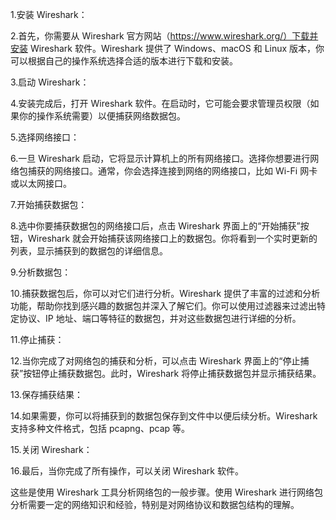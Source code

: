 [](https://github.com/Uohuynix/Tasks/blob/e18a9dd8d43f33f34142b229c60f26f0c908d082/%E9%98%B6%E6%AE%B5%E4%B8%83/IMG20240216140923.jpg)

1.安装 Wireshark：


2.首先，你需要从 Wireshark 官方网站（https://www.wireshark.org/）下载并安装 Wireshark 软件。Wireshark 提供了 Windows、macOS 和 Linux 版本，你可以根据自己的操作系统选择合适的版本进行下载和安装。


3.启动 Wireshark：


4.安装完成后，打开 Wireshark 软件。在启动时，它可能会要求管理员权限（如果你的操作系统需要）以便捕获网络数据包。


5.选择网络接口：


6.一旦 Wireshark 启动，它将显示计算机上的所有网络接口。选择你想要进行网络包捕获的网络接口。通常，你会选择连接到网络的网络接口，比如 Wi-Fi 网卡或以太网接口。


7.开始捕获数据包：


8.选中你要捕获数据包的网络接口后，点击 Wireshark 界面上的“开始捕获”按钮，Wireshark 就会开始捕获该网络接口上的数据包。你将看到一个实时更新的列表，显示捕获到的数据包的详细信息。


9.分析数据包：


10.捕获数据包后，你可以对它们进行分析。Wireshark 提供了丰富的过滤和分析功能，帮助你找到感兴趣的数据包并深入了解它们。你可以使用过滤器来过滤出特定协议、IP 地址、端口等特征的数据包，并对这些数据包进行详细的分析。


11.停止捕获：


12.当你完成了对网络包的捕获和分析，可以点击 Wireshark 界面上的“停止捕获”按钮停止捕获数据包。此时，Wireshark 将停止捕获数据包并显示捕获结果。


13.保存捕获结果：


14.如果需要，你可以将捕获到的数据包保存到文件中以便后续分析。Wireshark 支持多种文件格式，包括 pcapng、pcap 等。


15.关闭 Wireshark：


16.最后，当你完成了所有操作，可以关闭 Wireshark 软件。

这些是使用 Wireshark 工具分析网络包的一般步骤。使用 Wireshark 进行网络包分析需要一定的网络知识和经验，特别是对网络协议和数据包结构的理解。
